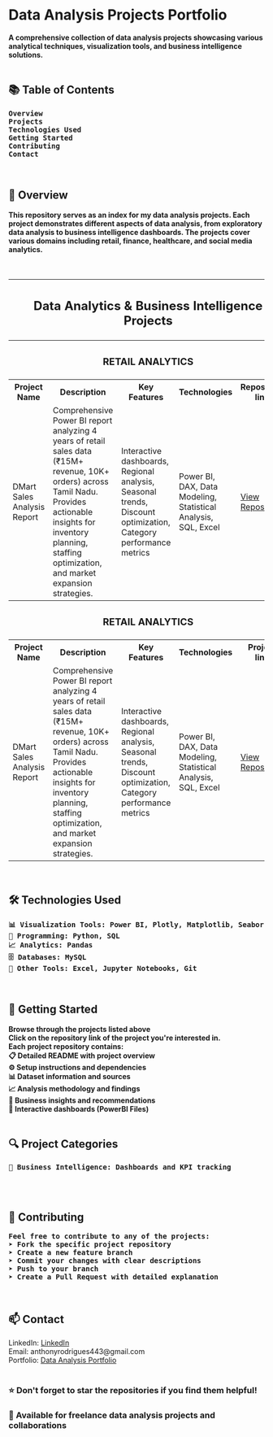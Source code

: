 <h1>Data Analysis Projects Portfolio</h1>
<b>A comprehensive collection of data analysis projects showcasing various analytical techniques, visualization tools, and business intelligence solutions.</b>
<br><br>
<h2>📚 Table of Contents</h2>
<pre><b>Overview
Projects
Technologies Used
Getting Started
Contributing
Contact
</b></pre>
<br>
<h2>🎯 Overview</h2>
<b>This repository serves as an index for my data analysis projects. Each project demonstrates different aspects of data analysis, from exploratory data analysis to business intelligence dashboards. The projects cover various domains including retail, finance, healthcare, and social media analytics.</b>
<br><br><br>
<table>
  <tr><th colspan="5"><h2>Data Analytics & Business Intelligence Projects</h2></th></tr>
  <tr><th colspan="5"><h3>RETAIL ANALYTICS</h3></th></tr>
  <tr><th>Project Name</th>    <th>Description</th>    <th>Key Features</th>    <th>Technologies</th>    <th>Repository link</th></tr>
  <tr>
    <td>DMart Sales Analysis Report</td>
    <td>Comprehensive Power BI report analyzing 4 years of retail sales data (₹15M+ revenue, 10K+ orders) across Tamil Nadu. Provides actionable insights for inventory planning, staffing optimization, and market expansion strategies.</td>
    <td>Interactive dashboards, Regional analysis, Seasonal trends, Discount optimization, Category performance metrics</td>
    <td>Power BI, DAX, Data Modeling, Statistical Analysis, SQL, Excel</td>
    <td><a href="https://github.com/anthonyrodrigues443/Data-Analysis-Projects/tree/main/DMart_Sales_Analysis" target="_blank">View Repository</a></td>
  </tr>


  <tr><th colspan="5"><h3>RETAIL ANALYTICS</h3></th></tr>
  <tr><th>Project Name</th>    <th>Description</th>    <th>Key Features</th>    <th>Technologies</th>    <th>Project link</th></tr>
  <tr>
    <td>DMart Sales Analysis Report</td>
    <td>Comprehensive Power BI report analyzing 4 years of retail sales data (₹15M+ revenue, 10K+ orders) across Tamil Nadu. Provides actionable insights for inventory planning, staffing optimization, and market expansion strategies.</td>
    <td>Interactive dashboards, Regional analysis, Seasonal trends, Discount optimization, Category performance metrics</td>
    <td>Power BI, DAX, Data Modeling, Statistical Analysis, SQL, Excel</td>
    <td><a href="#" target="_blank">View Repository</a></td>
  </tr>
</table>


<br>
<h2>🛠️ Technologies Used</h2>
<pre><b>📊 Visualization Tools: Power BI, Plotly, Matplotlib, Seaborn
🐍 Programming: Python, SQL
📈 Analytics: Pandas
🗄️ Databases: MySQL
🔧 Other Tools: Excel, Jupyter Notebooks, Git</b></pre>

<br>
<h2>🚀 Getting Started</h2>
<b>
Browse through the projects listed above<br>
Click on the repository link of the project you're interested in.<br>
Each project repository contains:<br>
📋 Detailed README with project overview<br>
⚙️ Setup instructions and dependencies<br>
📊 Dataset information and sources<br>
📈 Analysis methodology and findings<br>
🎯 Business insights and recommendations<br>
📱 Interactive dashboards (PowerBI Files)</b>
<br><br>
<h2>🔍 Project Categories</h2>
<pre><b>🏢 Business Intelligence: Dashboards and KPI tracking</b></pre>
<br><br>
<h2>🤝 Contributing</h2>
<pre><b>Feel free to contribute to any of the projects:
➤ Fork the specific project repository
➤ Create a new feature branch
➤ Commit your changes with clear descriptions
➤ Push to your branch
➤ Create a Pull Request with detailed explanation</b></pre><br>
<h2>📫 Contact</h2>
LinkedIn: <a href="https://linkedin.com/in/anthonyrodrigues443">LinkedIn</a>
<br>Email: anthonyrodrigues443@gmail.com
<br>Portfolio: <a href="#">Data Analysis Portfolio</a>
<br><br>
<h3>⭐ Don't forget to star the repositories if you find them helpful!</h3>
<h3>💼 Available for freelance data analysis projects and collaborations</h3></document_content>
</invoke>
